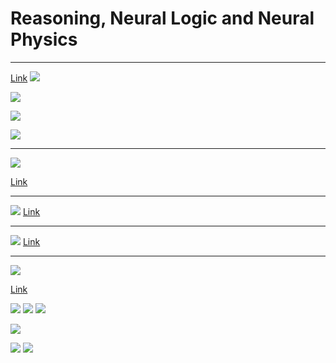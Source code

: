 # Reasoning, Neural Logic and Neural Physics 

---
[Link](https://arxiv.org/pdf/1612.00341.pdf)
![](2020-07-22-00-42-26.png)

![](2020-07-21-06-03-46.png)

![](2020-07-21-06-04-40.png)

![](2020-07-21-06-04-57.png)

---


![](2020-07-22-00-35-19.png)

[Link](https://arxiv.org/pdf/1806.01242.pdf)

---

![](2020-07-22-00-37-56.png)
[Link](https://arxiv.org/pdf/1810.01566.pdf)


---

![](2020-07-22-00-40-15.png)
[Link](http://papers.nips.cc/paper/8931-universal-invariant-and-equivariant-graph-neural-networks.pdf)


---
![](2020-07-22-01-21-03.png)

[Link](https://arxiv.org/pdf/1903.05136.pdf)

![](2020-07-22-01-21-37.png)
![](2020-07-22-01-22-00.png)
![](2020-07-22-01-22-20.png)

![](2020-07-22-01-23-29.png)

![](2020-07-22-01-25-31.png)
![](2020-07-22-01-25-56.png)